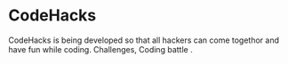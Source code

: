 # CodeHacks

CodeHacks is being  developed so that all hackers can come togethor and have fun while coding. Challenges, Coding battle .
